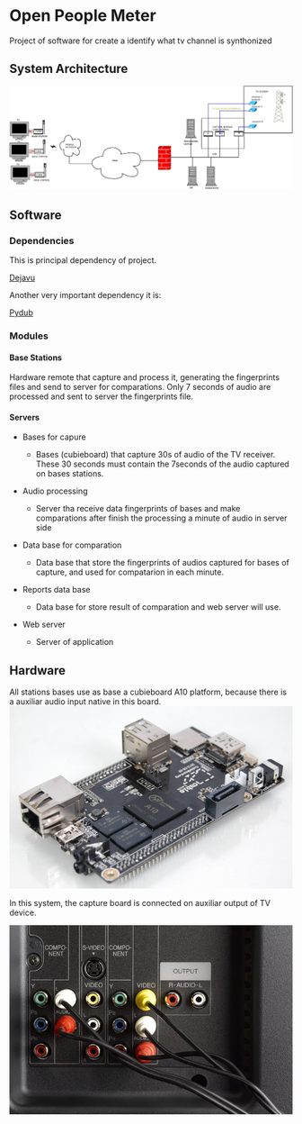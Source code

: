 # Open People Meter
Project of software for create a identify what tv channel is synthonized

## System Architecture
![Alt text](imgs/architecture.jpeg?raw=true "Architecture System")

## Software

### Dependencies
This is principal dependency of project.

[Dejavu](github.com/worldveil/dejavu/)

Another very important dependency it is:

[Pydub](github.com/jiaaro/pydub)

### Modules

#### Base Stations
Hardware remote that capture and process it, generating the fingerprints files and send to server for comparations. Only 7 seconds of audio are processed and sent to server the fingerprints file.

#### Servers
* Bases for capure
	* Bases (cubieboard) that capture 30s of audio of the TV receiver. These 30 seconds must contain the 7seconds of the audio captured on bases stations.

* Audio processing
	* Server tha receive data fingerprints of bases and make comparations after finish the processing a minute of audio in server side

* Data base for comparation
	* Data base that store the fingerprints of audios captured for bases of capture, and used for compatarion in each minute.

* Reports data base

	* Data base for store result of comparation and web server will use.

* Web server
	* Server of application

## Hardware

All stations bases use as base a cubieboard A10 platform, because there is a auxiliar audio input native in this board.
![Alt text](imgs/cubieboard.jpeg?raw=true "CubieBoard")

In this system, the capture board is connected on auxiliar output of TV device.

![Alt text](imgs/audio_tv.jpg?raw=true "AuxOutput")
